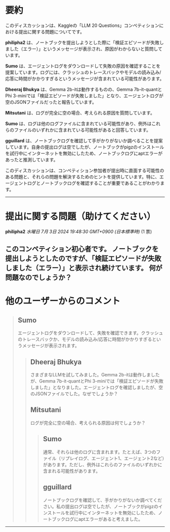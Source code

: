 # 要約 
このディスカッションは、Kaggleの「LLM 20 Questions」コンペティションにおける提出に関する問題についてです。

**philipha2** は、ノートブックを提出しようとした際に「検証エピソードが失敗しました（エラー）」というメッセージが表示され、原因がわからないと質問しています。

**Sumo** は、エージェントログをダウンロードして失敗の原因を確認することを提案しています。ログには、クラッシュのトレースバックやモデルの読み込み/応答に時間がかかりすぎるというメッセージが含まれている可能性があります。

**Dheeraj Bhukya** は、Gemma 2b-itは動作するものの、Gemma 7b-it-quantとPhi 3-miniでは「検証エピソードが失敗しました」となり、エージェントログが空のJSONファイルだったと報告しています。

**Mitsutani** は、ログが完全に空の場合、考えられる原因を質問しています。

**Sumo** は、ログは他のログファイルに含まれている可能性があり、例外はこれらのファイルのいずれかに含まれている可能性があると回答しています。

**gguillard** は、ノートブックログを確認して手がかりがないか調べることを提案しています。自身の提出ログは空でしたが、ノートブックがpigzのインストールを試行中にインターネットを無効にしたため、ノートブックログにaptエラーがあったと推測しています。

このディスカッションは、コンペティション参加者が提出時に直面する可能性のある問題と、それらの問題を解決するためのヒントを提供しています。特に、エージェントログとノートブックログを確認することが重要であることがわかります。


---
# 提出に関する問題（助けてください）

**philipha2** *水曜日 7月 3日 2024 19:48:30 GMT+0900 (日本標準時)* (1 票)

このコンペティション初心者です。
ノートブックを提出しようとしたのですが、「検証エピソードが失敗しました（エラー）」と表示され続けています。
何が問題なのでしょうか？
---
# 他のユーザーからのコメント

> ## Sumo
> 
> エージェントログをダウンロードして、失敗を確認できます。クラッシュのトレースバックか、モデルの読み込み/応答に時間がかかりすぎるというメッセージが表示されます。
> 
> 
> 
> > ## Dheeraj Bhukya
> > 
> > さまざまなLLMを試してみました。Gemma 2b-itは動作しましたが、Gemma 7b-it-quantとPhi 3-miniでは「検証エピソードが失敗しました」となりました。エージェントログを確認しましたが、空のJSONファイルでした。なぜでしょうか？
> > 
> > 
> > 
> > ## Mitsutani
> > 
> > ログが完全に空の場合、考えられる原因は何でしょうか？
> > 
> > 
> > 
> > > ## Sumo
> > > 
> > > 通常、それらは他のログに含まれます。たとえば、3つのファイル（リプレイログ、エージェント1、エージェント2など）があります。ただし、例外はこれらのファイルのいずれかに含まれる可能性があります。
> > > 
> > > 
> > > 
> > > ## gguillard
> > > 
> > > ノートブックログを確認して、手がかりがないか調べてください。私の提出ログは空でしたが、ノートブックがpigzのインストールを試行中にインターネットを無効にしたため、ノートブックログにaptエラーがあると考えました。
> > > 
> > > 
> > > 
--- 

